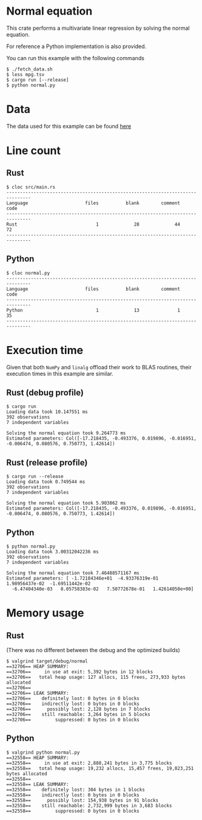 # Normal equation

This crate performs a multivariate linear regression by solving the normal equation.

For reference a Python implementation is also provided.

You can run this example with the following commands

```
$ ./fetch_data.sh
$ less mpg.tsv
$ cargo run [--release]
$ python normal.py
```

# Data

The data used for this example can be found [here]

[here]: https://archive.ics.uci.edu/ml/datasets/Auto+MPG

# Line count

## Rust

```
$ cloc src/main.rs
-------------------------------------------------------------------------------
Language                     files          blank        comment           code
-------------------------------------------------------------------------------
Rust                             1             28             44             72
-------------------------------------------------------------------------------
```

## Python

```
$ cloc normal.py
-------------------------------------------------------------------------------
Language                     files          blank        comment           code
-------------------------------------------------------------------------------
Python                           1             13              1             35
-------------------------------------------------------------------------------
```

# Execution time

Given that both `NumPy` and `linalg` offload their work to BLAS routines, their execution times in
this example are similar.

## Rust (debug profile)

```
$ cargo run
Loading data took 10.147551 ms
392 observations
7 independent variables

Solving the normal equation took 9.264773 ms
Estimated parameters: Col([-17.218435, -0.493376, 0.019896, -0.016951, -0.006474, 0.080576, 0.750773, 1.42614])
```

## Rust (release profile)

```
$ cargo run --release
Loading data took 0.749544 ms
392 observations
7 independent variables

Solving the normal equation took 5.903862 ms
Estimated parameters: Col([-17.218435, -0.493376, 0.019896, -0.016951, -0.006474, 0.080576, 0.750773, 1.42614])
```

## Python

```
$ python normal.py
Loading data took 3.00312042236 ms
392 observations
7 independent variables

Solving the normal equation took 7.46488571167 ms
Estimated parameters: [ -1.72184346e+01  -4.93376319e-01   1.98956437e-02  -1.69511442e-02
  -6.47404340e-03   8.05758383e-02   7.50772678e-01   1.42614050e+00]
```

# Memory usage

## Rust

(There was no different between the debug and the optimized builds)

```
$ valgrind target/debug/normal
==32706== HEAP SUMMARY:
==32706==     in use at exit: 5,392 bytes in 12 blocks
==32706==   total heap usage: 127 allocs, 115 frees, 273,933 bytes allocated
==32706==
==32706== LEAK SUMMARY:
==32706==    definitely lost: 0 bytes in 0 blocks
==32706==    indirectly lost: 0 bytes in 0 blocks
==32706==      possibly lost: 2,128 bytes in 7 blocks
==32706==    still reachable: 3,264 bytes in 5 blocks
==32706==         suppressed: 0 bytes in 0 blocks
```

## Python

```
$ valgrind python normal.py
==32558== HEAP SUMMARY:
==32558==     in use at exit: 2,888,241 bytes in 3,775 blocks
==32558==   total heap usage: 19,232 allocs, 15,457 frees, 19,023,251 bytes allocated
==32558==
==32558== LEAK SUMMARY:
==32558==    definitely lost: 304 bytes in 1 blocks
==32558==    indirectly lost: 0 bytes in 0 blocks
==32558==      possibly lost: 154,938 bytes in 91 blocks
==32558==    still reachable: 2,732,999 bytes in 3,683 blocks
==32558==         suppressed: 0 bytes in 0 blocks
```
